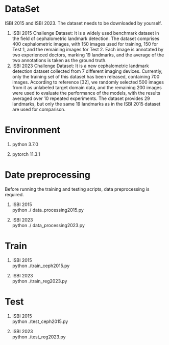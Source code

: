# DataSet
ISBI 2015 and ISBI 2023. The dataset needs to be downloaded by yourself.
1. ISBI 2015 Challenge Dataset: It is a widely used benchmark dataset in the field of cephalometric landmark detection. The dataset comprises 400 cephalometric images, with 150 images used for training, 150 for Test 1, and the remaining images for Test 2. Each image is annotated by two experienced doctors, marking 19 landmarks, and the average of the two annotations is taken as the ground truth.
2. ISBI 2023 Challenge Dataset: It is a new cephalometric landmark detection dataset collected from 7 different imaging devices. Currently, only the training set of this dataset has been released, containing 700 images. According to reference [32], we randomly selected 500 images from it as unlabeled target domain data, and the remaining 200 images were used to evaluate the performance of the models, with the results averaged over 10 repeated experiments. The dataset provides 29 landmarks, but only the same 19 landmarks as in the ISBI 2015 dataset are used for comparison.

# Environment
1. python 3.7.0

2. pytorch 11.3.1

# Date preprocessing
Before running the training and testing scripts, data preprocessing is required.
1. ISBI 2015     
python ./ data_processing2015.py

2. ISBI 2023       
python ./ data_processing2023.py

# Train  
1. ISBI 2015     
python ./train_ceph2015.py 

2. ISBI 2023     
python ./train_reg2023.py

# Test
1. ISBI 2015     
python ./test_ceph2015.py

2. ISBI 2023     
python ./test_reg2023.py 
